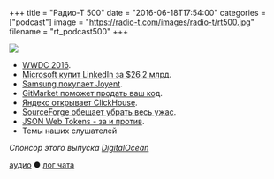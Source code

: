 +++
title = "Радио-Т 500"
date = "2016-06-18T17:54:00"
categories = ["podcast"]
image = "https://radio-t.com/images/radio-t/rt500.jpg"
filename = "rt_podcast500"
+++

![](https://radio-t.com/images/radio-t/rt500.jpg)

- [WWDC 2016](http://thenextweb.com/apple/2016/06/13/everything-apple-announced-wwdc-2016/).
- [Microsoft купит LinkedIn за $26,2 млрд](https://geektimes.ru/post/277186/).
- [Samsung покупает Joyent](https://techcrunch.com/2016/06/15/samsung-joyent/).
- [GitMarket поможет продать ваш код](http://thenextweb.com/dd/2016/06/15/git-powered-marketplace-for-code/).
- [Яндекс открывает ClickHouse](https://habrahabr.ru/company/yandex/blog/303282/).
- [SourceForge обещает убрать весь ужас](http://arstechnica.com/information-technology/2016/06/under-new-management-sourceforge-moves-to-put-badness-in-past/).
- [JSON Web Tokens - за и против](https://float-middle.com/json-web-tokens-jwt-vs-sessions/).
- Темы наших слушателей

_Спонсор этого выпуска [DigitalOcean](https://www.digitalocean.com)_

[аудио](http://cdn.radio-t.com/rt_podcast500.mp3) ● [лог чата](http://chat.radio-t.com/logs/radio-t-500.html)
<audio src="http://cdn.radio-t.com/rt_podcast500.mp3" preload="none"></audio>
